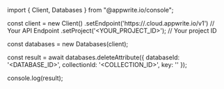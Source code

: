 import { Client, Databases } from "@appwrite.io/console";

const client = new Client()
    .setEndpoint('https://<REGION>.cloud.appwrite.io/v1') // Your API Endpoint
    .setProject('<YOUR_PROJECT_ID>'); // Your project ID

const databases = new Databases(client);

const result = await databases.deleteAttribute({
    databaseId: '<DATABASE_ID>',
    collectionId: '<COLLECTION_ID>',
    key: ''
});

console.log(result);
